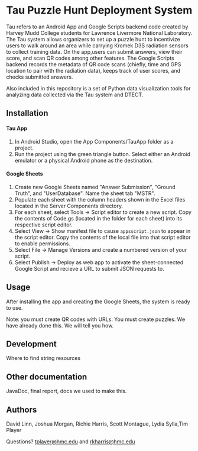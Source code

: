 # Tau Puzzle Hunt Deployment System

Tau refers to an Android App and Google Scripts backend code created by Harvey Mudd College students for Lawrence Livermore National Laboratory. The Tau system allows organizers to set up a puzzle hunt to incentivize users to walk around an area while carrying Kromek D3S radiation sensors to collect training data. On the app,users can submit answers, view their score, and scan QR codes among other features. The Google Scripts backend records the metadata of QR code scans (chiefly, time and GPS location to pair with the radiation data), keeps track of user scores, and checks submitted answers.

Also included in this repository is a set of Python data visualization tools for analyzing data collected via the Tau system and DTECT.

## Installation

#### Tau App
1. In Android Studio, open the App Components/TauApp folder as a project. 
2. Run the project using the green triangle button. Select either an Android emulator or a physical Android phone as the destination. 

#### Google Sheets
1. Create new Google Sheets named "Answer Submission", "Ground Truth", and "UserDatabase". Name the sheet tab "MSTR".
2. Populate each sheet with the column headers shown in the Excel files located in the Server Components directory.
3. For each sheet, select Tools -> Script editor to create a new script. Copy the contents of Code.gs (located in the folder for each sheet) into its respective script editor.
4. Select View -> Show manifest file to cause `appsscript.json` to appear in the script editor. Copy the contents of the local file into that script editor to enable permissions.
5. Select File -> Manage Versions and create a numbered version of your script.
6. Select Publish -> Deploy as web app to activate the sheet-connected Google Script and recieve a URL to submit JSON requests to.

## Usage
After installing the app and creating the Google Sheets, the system is ready to use.

Note: you must create QR codes with URLs. You must create puzzles. We have already done this. We will tell you how. 

## Development
Where to find string resources


## Other documentation
JavaDoc, final report, docs we used to make this.

## Authors
David Linn, Joshua Morgan, Richie Harris, Scott Montague, Lydia Sylla,Tim Player

Questions? tplayer@hmc.edu and rkharris@hmc.edu
